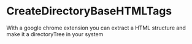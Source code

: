 # CreateDirectoryBaseHTMLTags
With a google chrome extension you can extract a HTML structure and make it a directoryTree in your system
